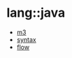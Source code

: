 # lang::java


   * [m3](/docs/Library/lang/java/m3)
   * [syntax](/docs/Library/lang/java/syntax)
   * [flow](/docs/Library/lang/java/flow)